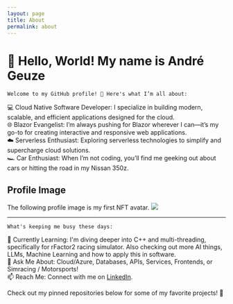 ```yaml
---
layout: page
title: About
permalink: about
---
```


# 👋 Hello, World! My name is André Geuze

`Welcome to my GitHub profile! 🚀 Here's what I’m all about:`

💻 Cloud Native Software Developer: I specialize in building modern, scalable, and efficient applications designed for the cloud.<br>
🌐 Blazor Evangelist: I’m always pushing for Blazor wherever I can—it’s my go-to for creating interactive and responsive web applications.<br>
☁️ Serverless Enthusiast: Exploring serverless technologies to simplify and supercharge cloud solutions.<br>
🏎️ Car Enthusiast: When I’m not coding, you’ll find me geeking out about cars or hitting the road in my Nissan 350z.

## Profile Image

The following profile image is my first NFT avatar.
<img class="mx-auto w-1/2" src="{{site.baseurl}}/assets/img/279.png">

-----

`What's keeping me busy these days:`

🌱 Currently Learning: I'm diving deeper into C++ and multi-threading, specifically for rFactor2 racing simulator. Also checking out more AI things, LLMs, Machine Learning and how to apply this in software.<br>
🤔 Ask Me About: Cloud/Azure, Databases, APIs, Services, Frontends, or Simracing / Motorsports!<br>
📫 Reach Me: Connect with me on [LinkedIn](https://www.linkedin.com/in/andregeuze).<br>

Check out my pinned repositories below for some of my favorite projects! 🌟
